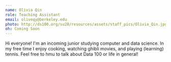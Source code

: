 ```yaml
---
name: Olivia Qin
role: Teaching Assistant
email: oliveqy@berkeley.edu
photo: http://ds100.org/su20/resources/assets/staff_pics/Olivia_Qin.jpg
oh: Coming Soon
---
```


Hi everyone! I'm an incoming junior studying computer and data science. In my free time I enjoy cooking, watching ghibli movies, and playing (learning) tennis. Feel free to hmu to talk about Data 100 or life in general! 
